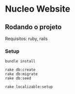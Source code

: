 # Nucleo Website

## Rodando o projeto

Requisitos: ruby, rails

### Setup

```
bundle install

rake db:create
rake db:migrate
rake db:seed

rake localizable:setup
```